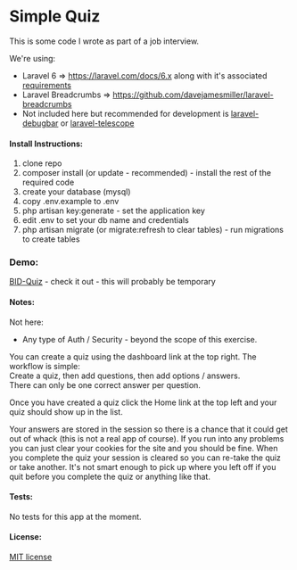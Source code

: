 # Simple Quiz

This is some code I wrote as part of a job interview.

We're using:

* Laravel 6 => https://laravel.com/docs/6.x along with it's associated [requirements](https://laravel.com/docs/6.x#server-requirements) 
* Laravel Breadcrumbs => https://github.com/davejamesmiller/laravel-breadcrumbs
* Not included here but recommended for development is [laravel-debugbar](https://github.com/barryvdh/laravel-debugbar) or [laravel-telescope](https://laravel.com/docs/6.x/telescope)

#### Install Instructions:

1) clone repo
2) composer install (or update - recommended) - install the rest of the required code
3) create your database (mysql)
4) copy .env.example to .env
5) php artisan key:generate - set the application key 
6) edit .env to set your db name and credentials
7) php artisan migrate (or migrate:refresh to clear tables) - run migrations to create tables

### Demo:

[BID-Quiz](http://unclerico82.com) - check it out - this will probably be temporary

#### Notes:

Not here:

- Any type of Auth / Security - beyond the scope of this exercise.

You can create a quiz using the dashboard link at the top right.
The workflow is simple:  
Create a quiz, then add questions, then add options / answers.  
There can only be one correct answer per question.  
  
Once you have created a quiz click the Home link at the top left and your quiz should show up in the list.
  
Your answers are stored in the session so there is a chance that it could get out of whack (this is not a real app of course).  If you run into any problems you can just clear your cookies for the site and you should be fine.  When you complete the quiz your session is cleared so you can re-take the quiz or take another.  It's not smart enough to pick up where you left off if you quit before you complete the quiz or anything like that.
  
#### Tests:
  
No tests for this app at the moment.
  
#### License:
  
[MIT license](http://opensource.org/licenses/MIT)
